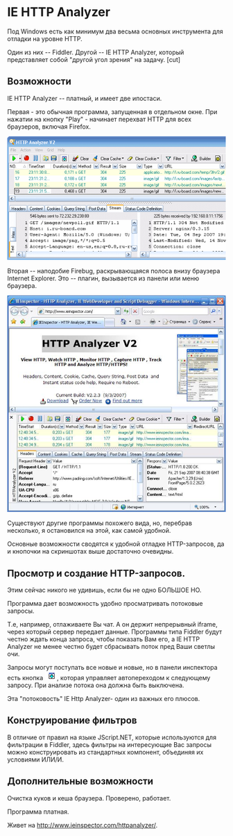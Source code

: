# IE HTTP Analyzer 

Под Windows есть как минимум два весьма основных инструмента для отладки на уровне HTTP.

Один из них -- Fiddler. Другой -- IE HTTP Analyzer, который представляет собой "другой угол зрения" на задачу.
[cut]

## Возможности
IE HTTP Analyzer -- платный, и имеет две ипостаси.

Первая - это обычная программа, запущенная в отдельном окне. При нажатии на кнопку "Play" - начинает перехват HTTP для всех браузеров, включая Firefox.

<img src="ie-http-analyzer.gif">

Вторая -- наподобие Firebug, раскрывающаяся полоса внизу браузера Internet Explorer. Это -- плагин, вызывается из панели или меню браузера.

<img src="ie-http-analyzer-2.gif">

Существуют другие программы похожего вида, но, перебрав несколько, я остановился на этой, как самой удобной.

Основные возможности сводятся к удобной отладке HTTP-запросов, да и кнопочки на скриншотах выше достаточно очевидны.

## Просмотр и создание HTTP-запросов.
Этим сейчас никого не удивишь, если бы не одно БОЛЬШОЕ НО.

Программа дает возможность удобно просматривать потоковые запросы.

Т.е, например,  отлаживаете Вы чат. А он держит непрерывный iframe, через который сервер передает данные. Программы типа Fiddler будут честно ждать конца запроса, чтобы показать Вам его, а IE HTTP Analyzer не менее честно будет сбрасывать поток пред Ваши светлы очи.

Запросы могут поступать все новые и новые, но в панели инспектора есть кнопка <img src="ie-http-analyzer-3.gif">, которая управляет автопереходом к следующему запросу. При анализе потока она должна быть выключена.

Эта "потоковость" IE Http Analyzer- один из важных его плюсов.

## Конструирование фильтров

В отличие от правил на языке JScript.NET, которые используются для фильтрации в Fiddler, здесь фильтры на интересующие Вас запросы можно конструировать из стандартных компонент, объединяя их условиями ИЛИ/И.

## Дополнительные возможности
Очистка куков и кеша браузера. Проверено, работает.

Программа платная. 

Живет на <a href="http://www.ieinspector.com/httpanalyzer/">http://www.ieinspector.com/httpanalyzer/</a>. 